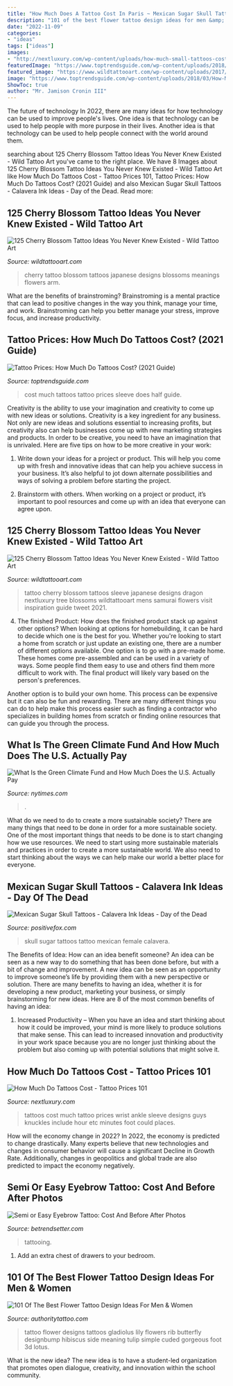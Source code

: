 ```yaml
---
title: "How Much Does A Tattoo Cost In Paris ~ Mexican Sugar Skull Tattoos"
description: "101 of the best flower tattoo design ideas for men &amp; women"
date: "2022-11-09"
categories:
- "ideas"
tags: ["ideas"]
images:
- "http://nextluxury.com/wp-content/uploads/how-much-small-tattoos-cost.jpg"
featuredImage: "https://www.toptrendsguide.com/wp-content/uploads/2018/03/How-Much-Do-Small-Tattoos-Cost.jpg"
featured_image: "https://www.wildtattooart.com/wp-content/uploads/2017/03/cherry-blossom-tattoos-1003174.jpg"
image: "https://www.toptrendsguide.com/wp-content/uploads/2018/03/How-Much-Do-Small-Tattoos-Cost.jpg"
ShowToc: true
author: "Mr. Jamison Cronin III"
---
```



The future of technology
In 2022, there are many ideas for how technology can be used to improve people's lives. One idea is that technology can be used to help people with more purpose in their lives. Another idea is that technology can be used to help people connect with the world around them.

	

		
searching about 125 Cherry Blossom Tattoo Ideas You Never Knew Existed - Wild Tattoo Art you've came to the right place. We have 8 Images about 125 Cherry Blossom Tattoo Ideas You Never Knew Existed - Wild Tattoo Art like How Much Do Tattoos Cost - Tattoo Prices 101, Tattoo Prices: How Much Do Tattoos Cost? (2021 Guide) and also Mexican Sugar Skull Tattoos - Calavera Ink Ideas - Day of the Dead. Read more:
		
    
## 125 Cherry Blossom Tattoo Ideas You Never Knew Existed - Wild Tattoo Art

<img loading=lazy src="https://www.wildtattooart.com/wp-content/uploads/2017/03/cherry-blossom-tattoos-1003174.jpg" onerror="this.onerror=null;this.src='https://tse2.mm.bing.net/th?id=OIP.NnqACCKzkv4dDWJHsOfj_QHaHa&amp;pid=15.1';" alt="125 Cherry Blossom Tattoo Ideas You Never Knew Existed - Wild Tattoo Art">

_Source: wildtattooart.com_

>cherry tattoo blossom tattoos japanese designs blossoms meanings flowers arm. 

	

What are the benefits of brainstroming?
Brainstroming is a mental practice that can lead to positive changes in the way you think, manage your time, and work. Brainstroming can help you better manage your stress, improve focus, and increase productivity.

    
## Tattoo Prices: How Much Do Tattoos Cost? (2021 Guide)

<img loading=lazy src="https://www.toptrendsguide.com/wp-content/uploads/2018/03/How-Much-Do-Small-Tattoos-Cost.jpg" onerror="this.onerror=null;this.src='https://tse1.mm.bing.net/th?id=OIP.g8tQn-aK6LDgY8Gzplgr9gHaEc&amp;pid=15.1';" alt="Tattoo Prices: How Much Do Tattoos Cost? (2021 Guide)">

_Source: toptrendsguide.com_

>cost much tattoos tattoo prices sleeve does half guide. 

	

Creativity is the ability to use your imagination and creativity to come up with new ideas or solutions.
Creativity is a key ingredient for any business. Not only are new ideas and solutions essential to increasing profits, but creativity also can help businesses come up with new marketing strategies and products. In order to be creative, you need to have an imagination that is unrivaled. Here are five tips on how to be more creative in your work: 
1. Write down your ideas for a project or product. This will help you come up with fresh and innovative ideas that can help you achieve success in your business. It’s also helpful to jot down alternate possibilities and ways of solving a problem before starting the project. 

2. Brainstorm with others. When working on a project or product, it’s important to pool resources and come up with an idea that everyone can agree upon.

    
## 125 Cherry Blossom Tattoo Ideas You Never Knew Existed - Wild Tattoo Art

<img loading=lazy src="https://www.wildtattooart.com/wp-content/uploads/2017/03/cherry-blossom-tattoos-10031748.jpg" onerror="this.onerror=null;this.src='https://tse1.mm.bing.net/th?id=OIP.snPz4BgfuYGIhGjzYNqP8wHaHW&amp;pid=15.1';" alt="125 Cherry Blossom Tattoo Ideas You Never Knew Existed - Wild Tattoo Art">

_Source: wildtattooart.com_

>tattoo cherry blossom tattoos sleeve japanese designs dragon nextluxury tree blossoms wildtattooart mens samurai flowers visit inspiration guide tweet 2021. 

	

4. The finished Product: How does the finished product stack up against other options?
When looking at options for homebuilding, it can be hard to decide which one is the best for you. Whether you're looking to start a home from scratch or just update an existing one, there are a number of different options available. 
One option is to go with a pre-made home. These homes come pre-assembled and can be used in a variety of ways. Some people find them easy to use and others find them more difficult to work with. The final product will likely vary based on the person's preferences. 

Another option is to build your own home. This process can be expensive but it can also be fun and rewarding. There are many different things you can do to help make this process easier such as finding a contractor who specializes in building homes from scratch or finding online resources that can guide you through the process.

    
## What Is The Green Climate Fund And How Much Does The U.S. Actually Pay

<img loading=lazy src="https://static01.nyt.com/images/2017/06/02/climate/trump-paris-green-climate-fund-1496444974956/trump-paris-green-climate-fund-1496444974956-facebookJumbo.jpg?year=2017&amp;h=550&amp;w=1050&amp;sig=0x8853c44791b8439cc7cb68e6ecfcfc7c" onerror="this.onerror=null;this.src='https://tse3.mm.bing.net/th?id=OIP.yntiTlmi_xGC1p1RMHzqoQHaD4&amp;pid=15.1';" alt="What Is the Green Climate Fund and How Much Does the U.S. Actually Pay">

_Source: nytimes.com_

>. 

	

What do we need to do to create a more sustainable society?
There are many things that need to be done in order for a more sustainable society. One of the most important things that needs to be done is to start changing how we use resources. We need to start using more sustainable materials and practices in order to create a more sustainable world. We also need to start thinking about the ways we can help make our world a better place for everyone.

    
## Mexican Sugar Skull Tattoos - Calavera Ink Ideas - Day Of The Dead

<img loading=lazy src="https://positivefox.com/wp-content/uploads/2018/10/mexican-skull-tattoo-female-sugar-skull-tattoos-black-and-white-sugar-skull-tattoos.jpg" onerror="this.onerror=null;this.src='https://tse1.mm.bing.net/th?id=OIP.84Gzw8NGVgiC0UXk7KUhzgHaHa&amp;pid=15.1';" alt="Mexican Sugar Skull Tattoos - Calavera Ink Ideas - Day of the Dead">

_Source: positivefox.com_

>skull sugar tattoos tattoo mexican female calavera. 

	

The Benefits of Idea: How can an idea benefit someone?
An idea can be seen as a new way to do something that has been done before, but with a bit of change and improvement. A new idea can be seen as an opportunity to improve someone’s life by providing them with a new perspective or solution. There are many benefits to having an idea, whether it is for developing a new product, marketing your business, or simply brainstorming for new ideas. Here are 8 of the most common benefits of having an idea: 
1. Increased Productivity – When you have an idea and start thinking about how it could be improved, your mind is more likely to produce solutions that make sense. This can lead to increased innovation and productivity in your work space because you are no longer just thinking about the problem but also coming up with potential solutions that might solve it. 

    
## How Much Do Tattoos Cost - Tattoo Prices 101

<img loading=lazy src="http://nextluxury.com/wp-content/uploads/how-much-small-tattoos-cost.jpg" onerror="this.onerror=null;this.src='https://tse3.mm.bing.net/th?id=OIP.oVmBnFRYw5IQEOvSgx-a2AHaGM&amp;pid=15.1';" alt="How Much Do Tattoos Cost - Tattoo Prices 101">

_Source: nextluxury.com_

>tattoos cost much tattoo prices wrist ankle sleeve designs guys knuckles include hour etc minutes foot could places. 

	

How will the economy change in 2022?
In 2022, the economy is predicted to change drastically. Many experts believe that new technologies and changes in consumer behavior will cause a significant Decline in Growth Rate. Additionally, changes in geopolitics and global trade are also predicted to impact the economy negatively.

    
## Semi Or Easy Eyebrow Tattoo: Cost And Before After Photos

<img loading=lazy src="https://www.betrendsetter.com/wp-content/uploads/2014/09/eyebrow-tatoo.jpg" onerror="this.onerror=null;this.src='https://tse1.mm.bing.net/th?id=OIP.z5iL5hpQpCVIlfVDR-7DxQHaE3&amp;pid=15.1';" alt="Semi or Easy Eyebrow Tattoo: Cost And Before After Photos">

_Source: betrendsetter.com_

>tattooing. 

	

1. Add an extra chest of drawers to your bedroom.

    
## 101 Of The Best Flower Tattoo Design Ideas For Men &amp; Women

<img loading=lazy src="https://authoritytattoo.com/wp-content/uploads/2016/12/FlowerTattoos80.jpg" onerror="this.onerror=null;this.src='https://tse1.mm.bing.net/th?id=OIP.Pd9kVccTpGG94ywYVYPYfgHaLE&amp;pid=15.1';" alt="101 Of The Best Flower Tattoo Design Ideas For Men &amp; Women">

_Source: authoritytattoo.com_

>tattoo flower designs tattoos gladiolus lily flowers rib butterfly designbump hibiscus side meaning tulip simple cuded gorgeous foot 3d lotus. 

	

What is the new idea?
The new idea is to have a student-led organization that promotes open dialogue, creativity, and innovation within the school community.

